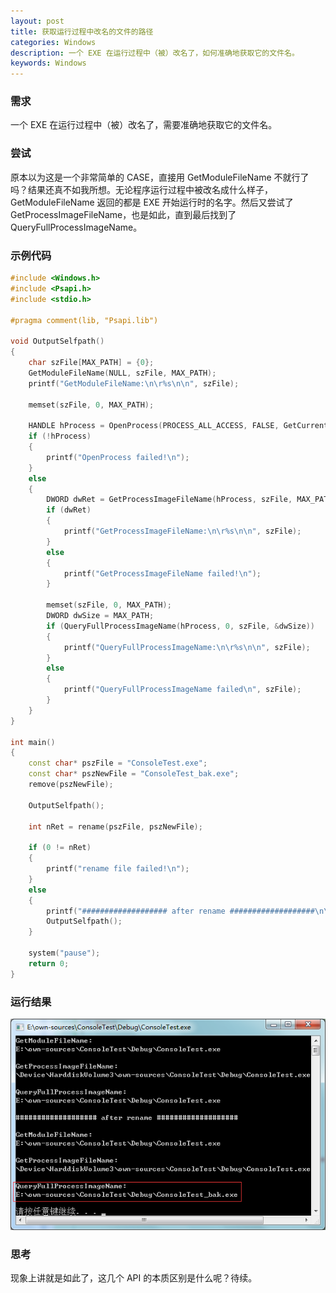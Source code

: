 ```yaml
---
layout: post
title: 获取运行过程中改名的文件的路径
categories: Windows
description: 一个 EXE 在运行过程中（被）改名了，如何准确地获取它的文件名。
keywords: Windows
---
```


### 需求

一个 EXE 在运行过程中（被）改名了，需要准确地获取它的文件名。

### 尝试

原本以为这是一个非常简单的 CASE，直接用 GetModuleFileName 不就行了吗？结果还真不如我所想。无论程序运行过程中被改名成什么样子，GetModuleFileName 返回的都是 EXE 开始运行时的名字。然后又尝试了 GetProcessImageFileName，也是如此，直到最后找到了 QueryFullProcessImageName。

### 示例代码

```cpp
#include <Windows.h>
#include <Psapi.h>
#include <stdio.h>

#pragma comment(lib, "Psapi.lib")

void OutputSelfpath()
{
	char szFile[MAX_PATH] = {0};
	GetModuleFileName(NULL, szFile, MAX_PATH);
	printf("GetModuleFileName:\n\r%s\n\n", szFile);

	memset(szFile, 0, MAX_PATH);

	HANDLE hProcess = OpenProcess(PROCESS_ALL_ACCESS, FALSE, GetCurrentProcessId());
	if (!hProcess)
	{
		printf("OpenProcess failed!\n");
	}
	else
	{
		DWORD dwRet = GetProcessImageFileName(hProcess, szFile, MAX_PATH);
		if (dwRet)
		{
			printf("GetProcessImageFileName:\n\r%s\n\n", szFile);
		}
		else
		{
			printf("GetProcessImageFileName failed!\n");
		}

        memset(szFile, 0, MAX_PATH);
		DWORD dwSize = MAX_PATH;
		if (QueryFullProcessImageName(hProcess, 0, szFile, &dwSize))
		{
			printf("QueryFullProcessImageName:\n\r%s\n\n", szFile);
		}
		else
		{
			printf("QueryFullProcessImageName failed\n", szFile);
		}
	}
}

int main()
{
	const char* pszFile = "ConsoleTest.exe";
	const char* pszNewFile = "ConsoleTest_bak.exe";
	remove(pszNewFile);

	OutputSelfpath();

	int nRet = rename(pszFile, pszNewFile);

	if (0 != nRet)
	{
		printf("rename file failed!\n");
	}
	else
	{
		printf("################### after rename ###################\n\n");
		OutputSelfpath();
	}

	system("pause");
	return 0;
}
```

### 运行结果

![QueryFullProcessImageName](/images/posts/windows/queryfullprocessimagename.png)

### 思考

现象上讲就是如此了，这几个 API 的本质区别是什么呢？待续。
